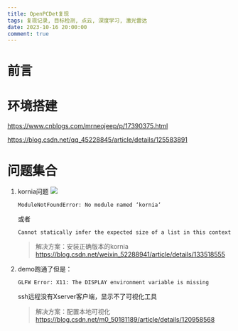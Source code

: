 ```yaml
---
title: OpenPCDet复现
tags: 复现记录, 目标检测, 点云, 深度学习, 激光雷达
date: 2023-10-16 20:00:00
comment: true
---
```


# 前言

# 环境搭建

https://www.cnblogs.com/mrneojeep/p/17390375.html

https://blog.csdn.net/qq_45228845/article/details/125583891

# 问题集合

1.  kornia问题
    ![](2023-10-16-19-58-11.png)
    ```
    ModuleNotFoundError: No module named ‘kornia‘
    ```
    或者
    ```
    Cannot statically infer the expected size of a list in this context
    ```

    > 解决方案：安装正确版本的kornia
    > https://blog.csdn.net/weixin_52288941/article/details/133518555

2.  demo跑通了但是：
    ```
    GLFW Error: X11: The DISPLAY environment variable is missing
    ```

    ssh远程没有Xserver客户端，显示不了可视化工具

    > 解决方案：配置本地可视化
    > https://blog.csdn.net/m0_50181189/article/details/120958568

